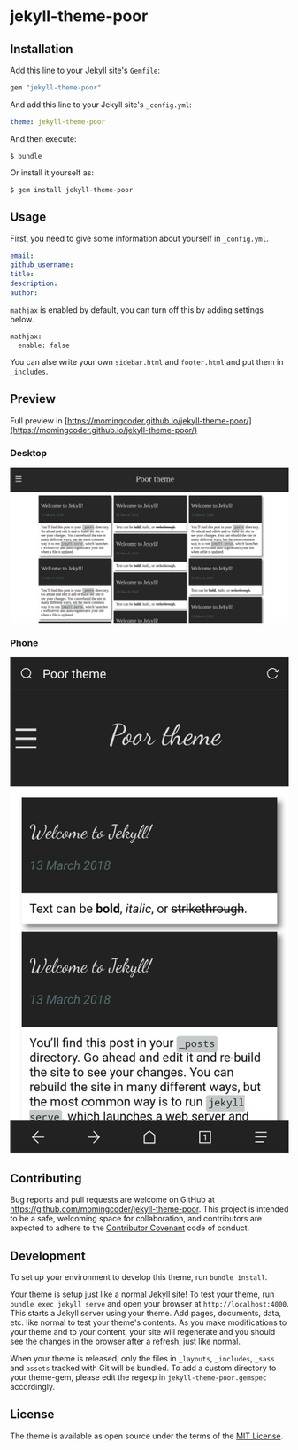 # jekyll-theme-poor

## Installation

Add this line to your Jekyll site's `Gemfile`:

```ruby
gem "jekyll-theme-poor"
```

And add this line to your Jekyll site's `_config.yml`:

```yaml
theme: jekyll-theme-poor
```

And then execute:

    $ bundle

Or install it yourself as:

    $ gem install jekyll-theme-poor

## Usage

First, you need to give some information about yourself in `_config.yml`.

```yml
email:
github_username:
title:
description:
author:
```

`mathjax` is enabled by default, you can turn off this by adding settings below.

```
mathjax:
  enable: false
```

You can alse write your own `sidebar.html` and `footer.html` and put them in `_includes`.

## Preview

Full preview in [https://momingcoder.github.io/jekyll-theme-poor/](https://momingcoder.github.io/jekyll-theme-poor/)

### Desktop

![Desktop](/assets/img/desktop.png)

### Phone

![Phone](/assets/img/phone.jpg)

## Contributing

Bug reports and pull requests are welcome on GitHub at https://github.com/momingcoder/jekyll-theme-poor. This project is intended to be a safe, welcoming space for collaboration, and contributors are expected to adhere to the [Contributor Covenant](http://contributor-covenant.org) code of conduct.

## Development

To set up your environment to develop this theme, run `bundle install`.

Your theme is setup just like a normal Jekyll site! To test your theme, run `bundle exec jekyll serve` and open your browser at `http://localhost:4000`. This starts a Jekyll server using your theme. Add pages, documents, data, etc. like normal to test your theme's contents. As you make modifications to your theme and to your content, your site will regenerate and you should see the changes in the browser after a refresh, just like normal.

When your theme is released, only the files in `_layouts`, `_includes`, `_sass` and `assets` tracked with Git will be bundled.
To add a custom directory to your theme-gem, please edit the regexp in `jekyll-theme-poor.gemspec` accordingly.

## License

The theme is available as open source under the terms of the [MIT License](https://opensource.org/licenses/MIT).

